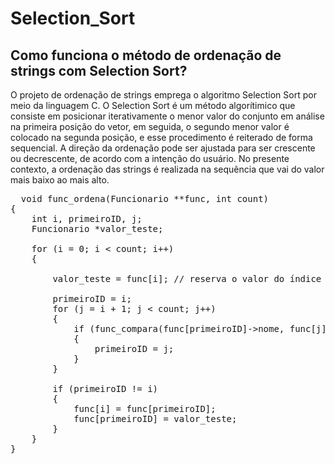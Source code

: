 # Selection_Sort

## Como funciona o método de ordenação de strings com Selection Sort? 

O projeto de ordenação de strings emprega o algoritmo Selection Sort por meio da linguagem C. O Selection Sort é um método algorítimico que consiste em posicionar iterativamente o menor valor do conjunto em análise na primeira posição do vetor, em seguida, o segundo menor valor é colocado na segunda posição, e esse procedimento é reiterado de forma sequencial. A direção da ordenação pode ser ajustada para ser crescente ou decrescente, de acordo com a intenção do usuário. No presente contexto, a ordenação das strings é realizada na sequência que vai do valor mais baixo ao mais alto. 

<pre>
  void func_ordena(Funcionario **func, int count)
{
    int i, primeiroID, j;
    Funcionario *valor_teste;

    for (i = 0; i < count; i++)
    {

        valor_teste = func[i]; // reserva o valor do índice testado

        primeiroID = i;
        for (j = i + 1; j < count; j++)
        {
            if (func_compara(func[primeiroID]->nome, func[j]->nome) == 1)
            {
                primeiroID = j;
            }
        }

        if (primeiroID != i)
        {
            func[i] = func[primeiroID];
            func[primeiroID] = valor_teste;
        }
    }
}
</pre>
